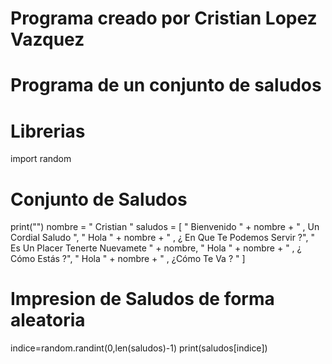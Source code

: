 # Programa creado por Cristian Lopez Vazquez
# Programa de un conjunto de saludos
# Librerias
import random
# Conjunto de Saludos
print("") 
nombre = " Cristian "
saludos = [
    " Bienvenido " + nombre + " , Un Cordial Saludo ",
    " Hola " + nombre + " , ¿ En Que Te Podemos Servir ?",
    " Es Un Placer Tenerte Nuevamete " + nombre,
    " Hola " + nombre + " , ¿ Cómo Estás ?",
    " Hola " + nombre + " , ¿Cómo Te Va ? "
]
# Impresion de Saludos de forma aleatoria
indice=random.randint(0,len(saludos)-1)
print(saludos[indice])